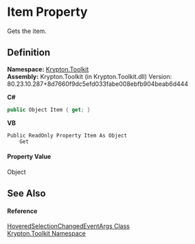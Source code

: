 # Item Property


Gets the item.



## Definition
**Namespace:** <a href="79d2eac2-21f4-54ff-7552-b20c33c30600.md">Krypton.Toolkit</a>  
**Assembly:** Krypton.Toolkit (in Krypton.Toolkit.dll) Version: 80.23.10.287+8d7660f9dc5efd033fabe008ebfb904beab6d444

**C#**
``` C#
public Object Item { get; }
```
**VB**
``` VB
Public ReadOnly Property Item As Object
	Get
```



#### Property Value
Object

## See Also


#### Reference
<a href="f58f5e65-2eb7-76c6-96ff-f08b4d6353e9.md">HoveredSelectionChangedEventArgs Class</a>  
<a href="79d2eac2-21f4-54ff-7552-b20c33c30600.md">Krypton.Toolkit Namespace</a>  
